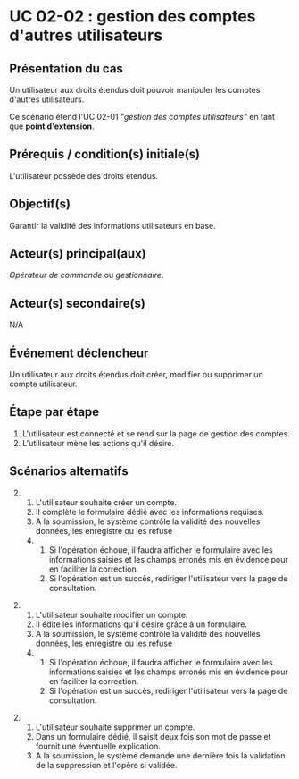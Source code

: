 # UC 02-02 : gestion des comptes d'autres utilisateurs

## Présentation du cas

Un utilisateur aux droits étendus doit pouvoir manipuler les comptes d'autres utilisateurs.

Ce scénario étend l'UC 02-01 *"gestion des comptes utilisateurs"* en tant que __point d'extension__.

## Prérequis / condition(s) initiale(s)

L'utilisateur possède des droits étendus.

## Objectif(s)

Garantir la validité des informations utilisateurs en base.

## Acteur(s) principal(aux)

*Opérateur de commande* ou *gestionnaire*.

## Acteur(s) secondaire(s)

N/A

## Événement déclencheur

Un utilisateur aux droits étendus doit créer, modifier ou supprimer un compte utilisateur.

## Étape par étape

1. L'utilisateur est connecté et se rend sur la page de gestion des comptes.
2. L'utilisateur mène les actions qu'il désire.

## Scénarios alternatifs

2. 1. L'utilisateur souhaite créer un compte.
   2. Il complète le formulaire dédié avec les informations requises.
   3. A la soumission, le système contrôle la validité des nouvelles données, les enregistre ou les refuse
   4. 1. Si l'opération échoue, il faudra afficher le formulaire avec les informations saisies et les champs erronés mis en évidence pour en faciliter la correction.
      2. Si l'opération est un succès, rediriger l'utilisateur vers la page de consultation.

<!-- -->

2. 1. L'utilisateur souhaite modifier un compte.
   2. Il édite les informations qu'il désire grâce à un formulaire.
   3. A la soumission, le système contrôle la validité des nouvelles données, les enregistre ou les refuse
   4. 1. Si l'opération échoue, il faudra afficher le formulaire avec les informations saisies et les champs erronés mis en évidence pour en faciliter la correction.
      2. Si l'opération est un succès, rediriger l'utilisateur vers la page de consultation.

<!-- -->

2. 1. L'utilisateur souhaite supprimer un compte.
   2. Dans un formulaire dédié, il saisit deux fois son mot de passe et fournit une éventuelle explication.
   3. A la soumission, le système demande une dernière fois la validation de la suppression et l'opère si validée.

